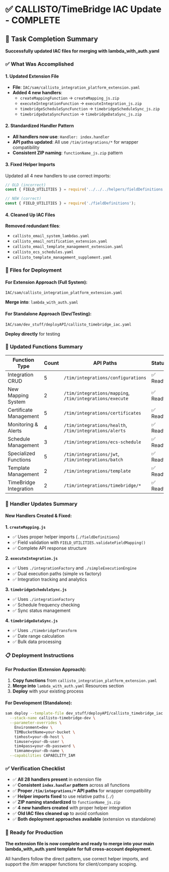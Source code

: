 # ✅ CALLISTO/TimeBridge IAC Update - COMPLETE

## 🎯 Task Completion Summary

**Successfully updated IAC files for merging with lambda_with_auth.yaml**

### ✅ **What Was Accomplished**

#### **1. Updated Extension File**
- **File**: `IAC/sam/callisto_integration_platform_extension.yaml`
- **Added 4 new handlers**:
  - `createMappingFunction` → `createMapping_js.zip`
  - `executeIntegrationFunction` → `executeIntegration_js.zip`
  - `timebridgeScheduleSyncFunction` → `timebridgeScheduleSync_js.zip`
  - `timebridgeDataSyncFunction` → `timebridgeDataSync_js.zip`

#### **2. Standardized Handler Pattern**
- **All handlers now use**: `Handler: index.handler`
- **API paths updated**: All use `/tim/integrations/*` for wrapper compatibility
- **Consistent ZIP naming**: `functionName_js.zip` pattern

#### **3. Fixed Helper Imports**
Updated all 4 new handlers to use correct imports:
```javascript
// OLD (incorrect)
const { FIELD_UTILITIES } = require('../../../helpers/fieldDefinitions');

// NEW (correct)
const { FIELD_UTILITIES } = require('./fieldDefinitions');
```

#### **4. Cleaned Up IAC Files**
**Removed redundant files**:
- `callisto_email_system_lambdas.yaml`
- `callisto_email_notification_extension.yaml` 
- `callisto_email_template_management_extension.yaml`
- `callisto_ecs_schedules.yaml`
- `callisto_template_management_supplement.yaml`

### 📁 **Files for Deployment**

#### **For Extension Approach (Full System)**:
```
IAC/sam/callisto_integration_platform_extension.yaml
```
**Merge into**: `lambda_with_auth.yaml` 

#### **For Standalone Approach (Dev/Testing)**:
```
IAC/sam/dev_stuff/deployAPI/callisto_timebridge_iac.yaml
```
**Deploy directly** for testing

### 🚀 **Updated Functions Summary**

| **Function Type** | **Count** | **API Paths** | **Status** |
|-------------------|-----------|---------------|------------|
| Integration CRUD | 5 | `/tim/integrations/configurations` | ✅ Ready |
| New Mapping System | 2 | `/tim/integrations/mapping`, `/tim/integrations/execute` | ✅ Ready |
| Certificate Management | 5 | `/tim/integrations/certificates` | ✅ Ready |
| Monitoring & Alerts | 4 | `/tim/integrations/health`, `/tim/integrations/alerts` | ✅ Ready |
| Schedule Management | 3 | `/tim/integrations/ecs-schedule` | ✅ Ready |
| Specialized Functions | 5 | `/tim/integrations/jwt`, `/tim/integrations/batch` | ✅ Ready |
| Template Management | 2 | `/tim/integrations/template` | ✅ Ready |
| TimeBridge Integration | 2 | `/tim/integrations/timebridge/*` | ✅ Ready |

### 🔧 **Handler Updates Summary**

#### **New Handlers Created & Fixed**:

**1. `createMapping.js`**
- ✅ Uses proper helper imports (`./fieldDefinitions`)
- ✅ Field validation with `FIELD_UTILITIES.validateFieldMapping()`
- ✅ Complete API response structure

**2. `executeIntegration.js`**
- ✅ Uses `./integrationFactory` and `./simpleExecutionEngine`
- ✅ Dual execution paths (simple vs factory)
- ✅ Integration tracking and analytics

**3. `timebridgeScheduleSync.js`**
- ✅ Uses `./integrationFactory`
- ✅ Schedule frequency checking
- ✅ Sync status management

**4. `timebridgeDataSync.js`**
- ✅ Uses `./timebridgeTransform`
- ✅ Date range calculation
- ✅ Bulk data processing

### 📋 **Deployment Instructions**

#### **For Production (Extension Approach)**:
1. **Copy functions** from `callisto_integration_platform_extension.yaml`
2. **Merge into** `lambda_with_auth.yaml` Resources section
3. **Deploy** with your existing process

#### **For Development (Standalone)**:
```bash
sam deploy --template-file dev_stuff/deployAPI/callisto_timebridge_iac.yaml \
  --stack-name callisto-timebridge-dev \
  --parameter-overrides \
    Environment=dev \
    TIMBucketName=your-bucket \
    timhost=your-db-host \
    timuser=your-db-user \
    tim4pass=your-db-password \
    timname=your-db-name \
  --capabilities CAPABILITY_IAM
```

### ✅ **Verification Checklist**

- ✅ **All 28 handlers present** in extension file
- ✅ **Consistent `index.handler` pattern** across all functions
- ✅ **Proper `/tim/integrations/*` API paths** for wrapper compatibility
- ✅ **Helper imports fixed** to use relative paths (`./`)
- ✅ **ZIP naming standardized** to `functionName_js.zip`
- ✅ **4 new handlers created** with proper helper integration
- ✅ **Old IAC files cleaned up** to avoid confusion
- ✅ **Both deployment approaches available** (extension vs standalone)

### 🎯 **Ready for Production**

**The extension file is now complete and ready to merge into your main lambda_with_auth.yaml template for full cross-account deployment.**

All handlers follow the direct pattern, use correct helper imports, and support the /tim wrapper functions for client/company scoping.
